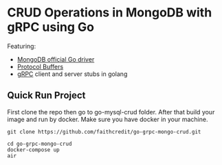 # CRUD Operations in MongoDB with gRPC using Go 

Featuring: 

* [MongoDB official Go driver](https://github.com/mongodb/mongo-go-driver)
* [Protocol Buffers](https://developers.google.com/protocol-buffers/)
* [gRPC](https://grpc.io/) client and server stubs in golang


## Quick Run Project
First clone the repo then go to go-mysql-crud folder. After that build your image and run by docker. Make sure you have docker in your machine. 

```
git clone https://github.com/faithcredit/go-grpc-mongo-crud.git

cd go-grpc-mongo-crud
docker-compose up
air
```
